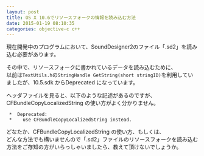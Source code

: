```yaml
---
layout: post
title: OS X 10.6でリソースフォークの情報を読み込む方法
date: 2015-01-19 08:10:35
categories: objective-c c++
---
```

<p>現在開発中のプログラムにおいて、SoundDesigner2のファイル「.sd2」を読み込む必要があります。  </p>

<p>その中で、リソースフォークに書かれているデータを読み込むために、<br>
以前は<code>TextUtils.h</code>の<code>StringHandle GetString(short stringID)</code>を利用していましたが、10.5.sdk からDeprecated になっています。  </p>

<p>ヘッダファイルを見ると、以下のような記述があるのですが、CFBundleCopyLocalizedString の使い方がよく分かりません。</p>

```
 *  Deprecated:
 *    use CFBundleCopyLocalizedString instead.
```

<p>どなたか、CFBundleCopyLocalizedString の使い方、もしくは、<br>
どんな方法でも構いませんので「.sd2」ファイルのリソースフォークを読み込む方法をご存知の方がいらっしゃいましたら、教えて頂けないでしょうか。</p>
